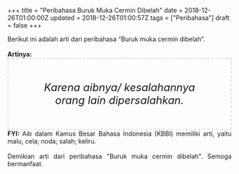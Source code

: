 +++
title = "Peribahasa Buruk Muka Cermin Dibelah"
date = 2018-12-26T01:00:00Z
updated = 2018-12-26T01:00:57Z
tags = ["Peribahasa"]
draft = false
+++

<div dir="ltr" style="text-align: left;" trbidi="on"><div style="text-align: justify;">Berikut ini adalah arti dari peribahasa “Buruk muka cermin dibelah”.</div><br /><div style="text-align: justify;"><b>Artinya:</b></div><div style="border: 2px dashed #ddd; font-size: 24px; height: auto; margin: 0 auto; padding: 50px; text-align: center; width: auto;"><i>Karena aibnya/ kesalahannya orang lain dipersalahkan.</i></div><div style="text-align: justify;"><b>FYI: </b>Aib dalam Kamus Besar Bahasa Indonesia (KBBI) memiliki arti, yaitu malu, cela; noda; salah; keliru.</div><br /><div style="text-align: justify;">Demikian arti dari peribahasa "Buruk muka cermin dibelah". Semoga bermanfaat. </div></div>
